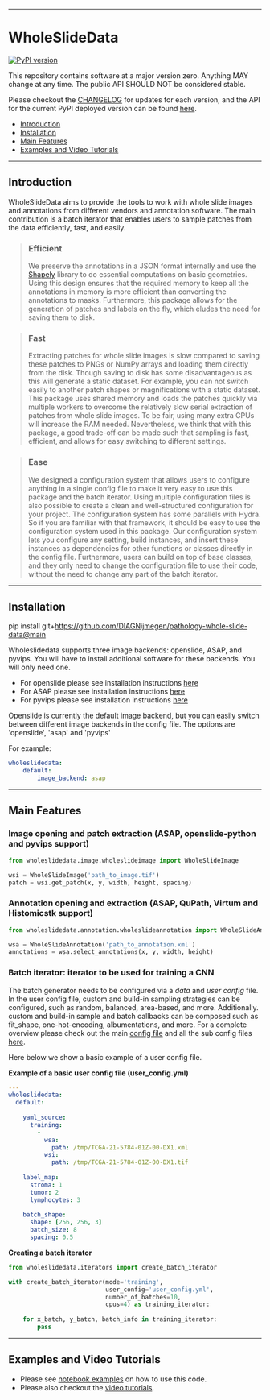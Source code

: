 ----
# WholeSlideData

[![PyPI version](https://badge.fury.io/py/wholeslidedata.svg)](https://badge.fury.io/py/wholeslidedata)

This repository contains software at a major version zero. Anything MAY change at any time. The public API SHOULD NOT be considered stable.

Please checkout the [CHANGELOG](https://github.com/DIAGNijmegen/pathology-whole-slide-data/blob/main/CHANGELOG.md) for updates for each version, and the API for the current PyPI deployed version can be found [here](https://diagnijmegen.github.io/pathology-whole-slide-data/).

- [Introduction](#introduction)
- [Installation](#installation)
- [Main Features](#main-features)
- [Examples and Video Tutorials](#examples-and-video-tutorials)



----
## Introduction
WholeSlideData aims to provide the tools to work with whole slide images and annotations from different vendors and annotation software. The main contribution is a batch iterator that enables users to sample patches from the data efficiently, fast, and easily. 

> ### Efficient
> We preserve the annotations in a JSON format internally and use the [Shapely](https://github.com/shapely/shapely) library to do essential computations on basic geometries. Using this design ensures that the required memory to keep all the annotations in memory is more efficient than converting the annotations to masks. Furthermore, this package allows for the generation of patches and labels on the fly, which eludes the need for saving them to disk.

> ### Fast
> Extracting patches for whole slide images is slow compared to saving these patches to PNGs or NumPy arrays and loading them directly from the disk. Though saving to disk has some disadvantageous as this will generate a static dataset. For example, you can not switch easily to another patch shapes or magnifications with a static dataset. This package uses shared memory and loads the patches quickly via multiple workers to overcome the relatively slow serial extraction of patches from whole slide images. To be fair, using many extra CPUs will increase the RAM needed. Nevertheless, we think that with this package, a good trade-off can be made such that sampling is fast, efficient, and allows for easy switching to different settings.


> ### Ease
> We designed a configuration system that allows users to configure anything in a single config file to make it very easy to use this package and the batch iterator. Using multiple configuration files is also possible to create a clean and well-structured configuration for your project. The configuration system has some parallels with Hydra. So if you are familiar with that framework, it should be easy to use the configuration system used in this package. Our configuration system lets you configure any setting, build instances, and insert these instances as dependencies for other functions or classes directly in the config file. Furthermore, users can build on top of base classes, and they only need to change the configuration file to use their code, without the need to change any part of the batch iterator.

-----
## Installation
pip install git+https://github.com/DIAGNijmegen/pathology-whole-slide-data@main

Wholeslidedata supports three image backends: openslide, ASAP, and pyvips. You will have to install additional software for these backends. You will only need one.

- For openslide please see installation instructions [here](https://openslide.org/download/)
- For ASAP please see installation  instructions [here](https://github.com/computationalpathologygroup/ASAP/releases/tag/ASAP-2.0-(Nightly))
- For pyvips please see installation instructions [here](https://anaconda.org/conda-forge/pyvips)

Openslide is currently the default image backend, but you can easily switch between different image backends in the config file. The options are 'openslide', 'asap' and 'pyvips'

For example:
```yaml
wholeslidedata:
    default:
        image_backend: asap
```

-----
## Main Features

### Image opening and patch extraction (ASAP, openslide-python and pyvips support)
```python
from wholeslidedata.image.wholeslideimage import WholeSlideImage

wsi = WholeSlideImage('path_to_image.tif') 
patch = wsi.get_patch(x, y, width, height, spacing)
```

### Annotation opening and extraction (ASAP, QuPath, Virtum and Histomicstk support)
```python
from wholeslidedata.annotation.wholeslideannotation import WholeSlideAnnotation

wsa = WholeSlideAnnotation('path_to_annotation.xml')
annotations = wsa.select_annotations(x, y, width, height)
```

### Batch iterator: iterator to be used for training a CNN

The batch generator needs to be configured via a *data* and *user config* file. In the user config file, custom and build-in sampling strategies can be configured, such as random, balanced, area-based, and more. Additionally. custom and build-in sample and batch callbacks can be composed such as fit_shape, one-hot-encoding, albumentations, and more. For a complete overview please check out the main [config file](https://github.com/DIAGNijmegen/pathology-whole-slide-data/blob/main/wholeslidedata/configuration/config_files/config.yml) and all the sub config files [here](https://github.com/DIAGNijmegen/pathology-whole-slide-data/tree/main/wholeslidedata/configuration/config_files).

Here below we show a basic example of a user config file.

**Example of a basic user config file (user_config.yml)**
```yaml
--- 
wholeslidedata: 
  default: 
  
    yaml_source: 
      training: 
        - 
          wsa: 
            path: /tmp/TCGA-21-5784-01Z-00-DX1.xml
          wsi: 
            path: /tmp/TCGA-21-5784-01Z-00-DX1.tif
            
    label_map: 
      stroma: 1
      tumor: 2
      lymphocytes: 3
      
    batch_shape: 
      shape: [256, 256, 3]
      batch_size: 8
      spacing: 0.5
```           

**Creating a batch iterator**
```python
from wholeslidedata.iterators import create_batch_iterator

with create_batch_iterator(mode='training', 
                           user_config='user_config.yml',
                           number_of_batches=10,
                           cpus=4) as training_iterator:
                           
    for x_batch, y_batch, batch_info in training_iterator:
        pass
```

-----
## Examples and Video Tutorials
- Please see [notebook examples](https://github.com/DIAGNijmegen/pathology-whole-slide-data/tree/main/notebooks) on how to use this code.
- Please also checkout the [video tutorials](https://github.com/DIAGNijmegen/pathology-whole-slide-data/tree/main/tutorials).

